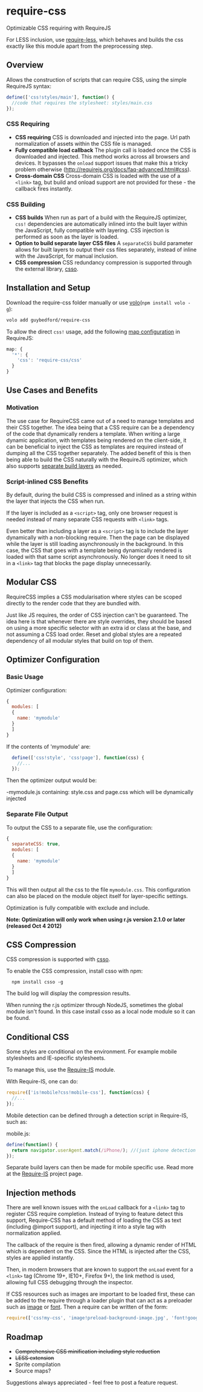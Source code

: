 require-css
===========

Optimizable CSS requiring with RequireJS

For LESS inclusion, use [require-less](https://github.com/guybedford/require-less), which behaves and builds the css exactly like this module apart from the preprocessing step.

Overview
--------

Allows the construction of scripts that can require CSS, using the simple RequireJS syntax:

```javascript
define(['css!styles/main'], function() {
  //code that requires the stylesheet: styles/main.css
});
```

### CSS Requiring
* **CSS requiring** CSS is downloaded and injected into the page. Url path normalization of assets within the CSS file is managed.
* **Fully compatible load callback** The plugin call is loaded once the CSS is downloaded and injected. This method works across all browsers and devices. It bypasses the `onload` support issues that make this a tricky problem otherwise (http://requirejs.org/docs/faq-advanced.html#css).
* **Cross-domain CSS** Cross-domain CSS is loaded with the use of a `<link>` tag, but build and onload support are not provided for these - the callback fires instantly.

### CSS Building
* **CSS builds** When run as part of a build with the RequireJS optimizer, `css!` dependencies are automatically inlined into the built layer within the JavaScript, fully compatible with layering. CSS injection is performed as soon as the layer is loaded.
* **Option to build separate layer CSS files** A `separateCSS` build parameter allows for built layers to output their css files separately, instead of inline with the JavaScript, for manual inclusion.
* **CSS compression** CSS redundancy compression is supported through the external library, [csso](https://github.com/css/csso).

Installation and Setup
----------------------

Download the require-css folder manually or use [volo](https://github.com/volojs/volo)(`npm install volo -g`):

```bash
volo add guybedford/require-css
```

To allow the direct `css!` usage, add the following [map configuration](http://requirejs.org/docs/api.html#config-map) in RequireJS:

```javascript
map: {
  '*': {
    'css': 'require-css/css'
  }
}
```

Use Cases and Benefits
----------------------

### Motivation

The use case for RequireCSS came out of a need to manage templates and their CSS together. The idea being that a CSS require can be a dependency of the code that dynamically renders a template. When writing a large dynamic application, with templates being rendered on the client-side, it can be beneficial to inject the CSS as templates are required instead of dumping all the CSS together separately. The added benefit of this is then being able to build the CSS naturally with the RequireJS optimizer, which also supports [separate build layers](http://requirejs.org/docs/1.0/docs/faq-optimization.html#priority) as needed.

### Script-inlined CSS Benefits

By default, during the build CSS is compressed and inlined as a string within the layer that injects the CSS when run.

If the layer is included as a `<script>` tag, only one browser request is needed instead of many separate CSS requests with `<link>` tags.

Even better than including a layer as a `<script>` tag is to include the layer dynamically with a non-blocking require. Then the page can be displayed while the layer is still loading asynchronously in the background. In this case, the CSS that goes with a template being dynamically rendered is loaded with that same script asynchronously. No longer does it need to sit in a `<link>` tag that blocks the page display unnecessarily.

Modular CSS
-----------

RequireCSS implies a CSS modularisation where styles can be scoped directly to the render code that they are bundled with.

Just like JS requires, the order of CSS injection can't be guaranteed. The idea here is that whenever there are style overrides, they should
be based on using a more specific selector with an extra id or class at the base, and not assuming a CSS load order. Reset and global styles are a repeated dependency of all 
modular styles that build on top of them.

Optimizer Configuration
-----------------------

### Basic Usage

Optimizer configuration:

```javascript
{
  modules: [
  {
    name: 'mymodule'
  }
  ]
}
```

If the contents of 'mymodule' are:

```javascript
  define(['css!style', 'css!page'], function(css) {
    //...
  });
```

Then the optimizer output would be:

-mymodule.js containing:
 style.css and page.css which will be dynamically injected

### Separate File Output

To output the CSS to a separate file, use the configuration:

```javascript
{
  separateCSS: true,
  modules: [
  {
    name: 'mymodule'
  }
  ]
}
```

This will then output all the css to the file `mymodule.css`. This configuration can also be placed on the module object itself for layer-specific settings.

Optimization is fully compatible with exclude and include.

**Note: Optimization will only work when using r.js version 2.1.0 or later (released Oct 4 2012)**


CSS Compression
---------------

CSS compression is supported with [csso](https://github.com/css/csso).

To enable the CSS compression, install csso with npm:

```
  npm install csso -g
```

The build log will display the compression results.

When running the r.js optimizer through NodeJS, sometimes the global module isn't found. In this case install csso as a local node module so it can be found.


Conditional CSS
---

Some styles are conditional on the environment. For example mobile stylesheets and IE-specific stylesheets.

To manage this, use the [Require-IS](https://github.com/guybedford/require-is) module. 

With Require-IS, one can do:

```javascript
require(['is!mobile?css!mobile-css'], function(css) {
  //...
});
```

Mobile detection can be defined through a detection script in Require-IS, such as:

mobile.js:
```javascript
define(function() {
  return navigator.userAgent.match(/iPhone/); //(just iphone detection as an example)
});
```

Separate build layers can then be made for mobile specific use. Read more at the [Require-IS](https://github.com/guybedford/require-is) project page.

Injection methods
-----------------

There are well known issues with the `onLoad` callback for a `<link>` tag to register CSS require completion. Instead of trying to feature detect
this support, Require-CSS has a default method of loading the CSS as text (including @import support), and injecting it into a style tag with normalization applied.

The callback of the require is then fired, allowing a dynamic render of HTML which is dependent on the CSS. Since the HTML is injected after the CSS, styles
are applied instantly.

Then, in modern browsers that are known to support the `onLoad` event for a `<link>` tag (Chrome 19+, IE10+, Firefox 9+), the link method is used,
allowing full CSS debugging through the inspector.

If CSS resources such as images are important to be loaded first, these can be added to the require through a loader plugin that can act as a preloader such as [image](https://github.com/millermedeiros/requirejs-plugins) or [font](https://github.com/millermedeiros/requirejs-plugins). Then a require can be written of the form:

```javascript
require(['css!my-css', 'image!preload-background-image.jpg', 'font!google,families:[Tangerine]']);
```

Roadmap
-------
* ~~Comprehensive CSS minification including style reduction~~
* ~~LESS extension~~
* Sprite compilation
* Source maps?

Suggestions always appreciated - feel free to post a feature request.
